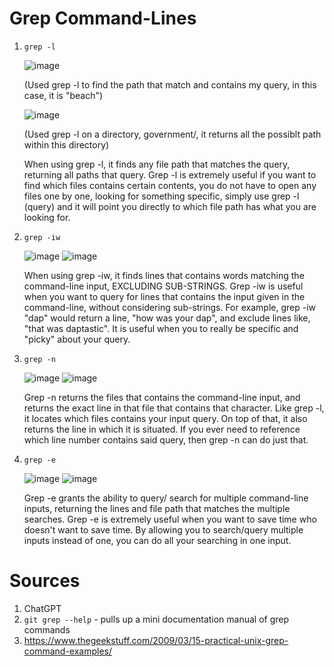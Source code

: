 Grep Command-Lines
=========
1. `grep -l`

      ![image](https://github.com/doanhandonly/cse15l-lab-reports/assets/127058698/fc852e87-13be-4524-ae20-55e24f46469b)
      
      (Used grep -l to find the path that match and contains my query, in this case, it is "beach") 
      
      ![image](https://github.com/doanhandonly/cse15l-lab-reports/assets/127058698/e1dd2ba5-de15-4bb5-adc8-92e486f635a5)
      
      (Used grep -l on a directory, government/, it returns all the possiblt path within this directory) 
      
      When using grep -l, it finds any file path that matches the query, returning all paths that query. Grep -l is extremely useful if you want to find which files contains certain contents, you do not have to 
      open any files one by one, looking for something specific, simply use grep -l (query) and it will point you directly to which file path has what you are looking for. 

2. `grep -iw` 

      ![image](https://github.com/doanhandonly/cse15l-lab-reports/assets/127058698/7c17daca-f554-46ca-bde7-3525d64334f2)
      ![image](https://github.com/doanhandonly/cse15l-lab-reports/assets/127058698/40445284-e7c4-43f4-b04c-039d5b166464)
      
      When using grep -iw, it finds lines that contains words matching the command-line input, EXCLUDING SUB-STRINGS. Grep -iw is useful when you want to query for lines that contains the input given in the           command-line, without considering sub-strings. For example, grep -iw "dap" would return a line, "how was your dap", and exclude lines like, "that was daptastic". It is useful when you to really be               specific and "picky" about your query. 
      
3. `grep -n`

      ![image](https://github.com/doanhandonly/cse15l-lab-reports/assets/127058698/cbc0bc76-09cf-43f4-989d-268243456ae2)
      ![image](https://github.com/doanhandonly/cse15l-lab-reports/assets/127058698/44299ab0-883a-49a3-ba7f-8146f15ab385)
      
      Grep -n returns the files that contains the command-line input, and returns the exact line in that file that contains that character. Like grep -l, it locates which files contains your input query. On top       of that, it also returns the line in which it is situated. If you ever need to reference which line number contains said query, then grep -n can do just that. 

4. `grep -e`
      
      ![image](https://github.com/doanhandonly/cse15l-lab-reports/assets/127058698/4509ebbc-5766-4531-8817-5748eba5b07d)
      ![image](https://github.com/doanhandonly/cse15l-lab-reports/assets/127058698/c668f391-ea88-485d-b3e0-d820d8d51013)

      Grep -e grants the ability to query/ search for multiple command-line inputs, returning the lines and file path that matches the multiple searches. Grep -e is extremely useful when you want to save time         who doesn't want to save time. By allowing you to search/query multiple inputs instead of one, you can do all your searching in one input. 

      
# **Sources**
1. ChatGPT
2. `git grep --help` - pulls up a mini documentation manual of grep commands
3. https://www.thegeekstuff.com/2009/03/15-practical-unix-grep-command-examples/

